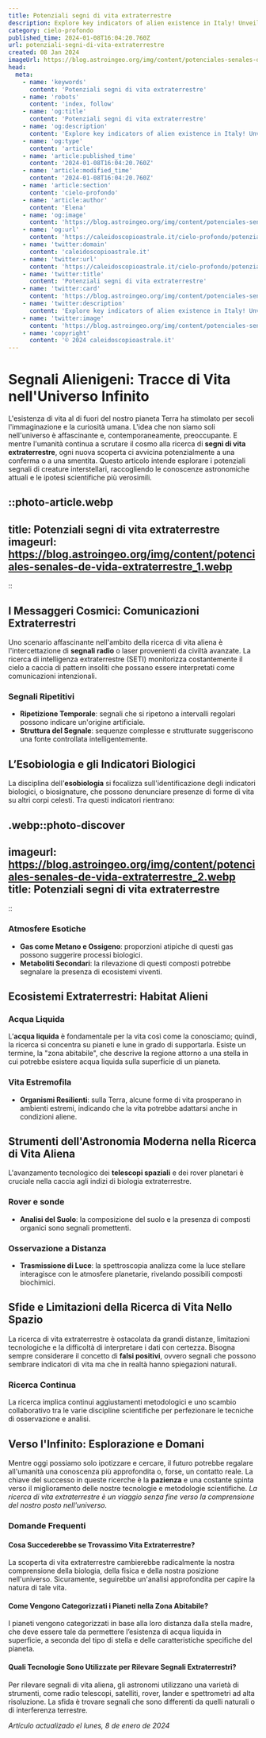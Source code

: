 ```yaml
---
title: Potenziali segni di vita extraterrestre
description: Explore key indicators of alien existence in Italy! Unveil potential extraterrestrial signs with expert insights. Dont miss the interstellar scoop!
category: cielo-profondo
published_time: 2024-01-08T16:04:20.760Z
url: potenziali-segni-di-vita-extraterrestre
created: 08 Jan 2024
imageUrl: https://blog.astroingeo.org/img/content/potenciales-senales-de-vida-extraterrestre_1.webp
head:
  meta:
    - name: 'keywords'
      content: 'Potenziali segni di vita extraterrestre'
    - name: 'robots'
      content: 'index, follow'
    - name: 'og:title'
      content: 'Potenziali segni di vita extraterrestre'
    - name: 'og:description'
      content: 'Explore key indicators of alien existence in Italy! Unveil potential extraterrestrial signs with expert insights. Dont miss the interstellar scoop!'
    - name: 'og:type'
      content: 'article'
    - name: 'article:published_time'
      content: '2024-01-08T16:04:20.760Z'
    - name: 'article:modified_time'
      content: '2024-01-08T16:04:20.760Z'
    - name: 'article:section'
      content: 'cielo-profondo'
    - name: 'article:author'
      content: 'Elena'
    - name: 'og:image'
      content: 'https://blog.astroingeo.org/img/content/potenciales-senales-de-vida-extraterrestre_1.webp'
    - name: 'og:url'
      content: 'https://caleidoscopioastrale.it/cielo-profondo/potenziali-segni-di-vita-extraterrestre'
    - name: 'twitter:domain'
      content: 'caleidoscopioastrale.it'
    - name: 'twitter:url'
      content: 'https://caleidoscopioastrale.it/cielo-profondo/potenziali-segni-di-vita-extraterrestre'
    - name: 'twitter:title'
      content: 'Potenziali segni di vita extraterrestre'
    - name: 'twitter:card'
      content: 'https://blog.astroingeo.org/img/content/potenciales-senales-de-vida-extraterrestre_1.webp'
    - name: 'twitter:description'
      content: 'Explore key indicators of alien existence in Italy! Unveil potential extraterrestrial signs with expert insights. Dont miss the interstellar scoop!'
    - name: 'twitter:image'
      content: 'https://blog.astroingeo.org/img/content/potenciales-senales-de-vida-extraterrestre_1.webp'
    - name: 'copyright'
      content: '© 2024 caleidoscopioastrale.it'
---
```

# Segnali Alienigeni: Tracce di Vita nell'Universo Infinito

L'esistenza di vita al di fuori del nostro pianeta Terra ha stimolato per secoli l'immaginazione e la curiosità umana. L'idea che non siamo soli nell'universo è affascinante e, contemporaneamente, preoccupante. E mentre l'umanità continua a scrutare il cosmo alla ricerca di **segni di vita extraterrestre**, ogni nuova scoperta ci avvicina potenzialmente a una conferma o a una smentita. Questo articolo intende esplorare i potenziali segnali di creature interstellari, raccogliendo le conoscenze astronomiche attuali e le ipotesi scientifiche più verosimili.

::photo-article.webp
---
title: Potenziali segni di vita extraterrestre
imageurl: https://blog.astroingeo.org/img/content/potenciales-senales-de-vida-extraterrestre_1.webp
---
::

## I Messaggeri Cosmici: Comunicazioni Extraterrestri

Uno scenario affascinante nell'ambito della ricerca di vita aliena è l'intercettazione di **segnali radio** o laser provenienti da civiltà avanzate. La ricerca di intelligenza extraterrestre (SETI) monitorizza costantemente il cielo a caccia di pattern insoliti che possano essere interpretati come comunicazioni intenzionali.

### Segnali Ripetitivi
- **Ripetizione Temporale**: segnali che si ripetono a intervalli regolari possono indicare un'origine artificiale.
- **Struttura del Segnale**: sequenze complesse e strutturate suggeriscono una fonte controllata intelligentemente.

## L’Esobiologia e gli Indicatori Biologici

La disciplina dell'**esobiologia** si focalizza sull'identificazione degli indicatori biologici, o biosignature, che possono denunciare presenze di forme di vita su altri corpi celesti. Tra questi indicatori rientrano:

.webp::photo-discover
---
imageurl: https://blog.astroingeo.org/img/content/potenciales-senales-de-vida-extraterrestre_2.webp
title: Potenziali segni di vita extraterrestre
---
::

### Atmosfere Esotiche
- **Gas come Metano e Ossigeno**: proporzioni atipiche di questi gas possono suggerire processi biologici.
- **Metaboliti Secondari**: la rilevazione di questi composti potrebbe segnalare la presenza di ecosistemi viventi.

## Ecosistemi Extraterrestri: Habitat Alieni

### Acqua Liquida
L’**acqua liquida** è fondamentale per la vita così come la conosciamo; quindi, la ricerca si concentra su pianeti e lune in grado di supportarla. Esiste un termine, la "zona abitabile", che descrive la regione attorno a una stella in cui potrebbe esistere acqua liquida sulla superficie di un pianeta.

### Vita Estremofila
- **Organismi Resilienti**: sulla Terra, alcune forme di vita prosperano in ambienti estremi, indicando che la vita potrebbe adattarsi anche in condizioni aliene.

## Strumenti dell'Astronomia Moderna nella Ricerca di Vita Aliena

L'avanzamento tecnologico dei **telescopi spaziali** e dei rover planetari è cruciale nella caccia agli indizi di biologia extraterrestre.

### Rover e sonde
- **Analisi del Suolo**: la composizione del suolo e la presenza di composti organici sono segnali promettenti.

### Osservazione a Distanza
- **Trasmissione di Luce**: la spettroscopia analizza come la luce stellare interagisce con le atmosfere planetarie, rivelando possibili composti biochimici.

## Sfide e Limitazioni della Ricerca di Vita Nello Spazio

La ricerca di vita extraterrestre è ostacolata da grandi distanze, limitazioni tecnologiche e la difficoltà di interpretare i dati con certezza. Bisogna sempre considerare il concetto di **falsi positivi**, ovvero segnali che possono sembrare indicatori di vita ma che in realtà hanno spiegazioni naturali.

### Ricerca Continua
La ricerca implica continui aggiustamenti metodologici e uno scambio collaborativo tra le varie discipline scientifiche per perfezionare le tecniche di osservazione e analisi.

## Verso l'Infinito: Esplorazione e Domani

Mentre oggi possiamo solo ipotizzare e cercare, il futuro potrebbe regalare all'umanità una conoscenza più approfondita o, forse, un contatto reale. La chiave del successo in queste ricerche è la **pazienza** e una costante spinta verso il miglioramento delle nostre tecnologie e metodologie scientifiche. *La ricerca di vita extraterrestre è un viaggio senza fine verso la comprensione del nostro posto nell'universo.*

### Domande Frequenti

#### Cosa Succederebbe se Trovassimo Vita Extraterrestre?
La scoperta di vita extraterrestre cambierebbe radicalmente la nostra comprensione della biologia, della fisica e della nostra posizione nell'universo. Sicuramente, seguirebbe un'analisi approfondita per capire la natura di tale vita.

#### Come Vengono Categorizzati i Pianeti nella Zona Abitabile?
I pianeti vengono categorizzati in base alla loro distanza dalla stella madre, che deve essere tale da permettere l’esistenza di acqua liquida in superficie, a seconda del tipo di stella e delle caratteristiche specifiche del pianeta.

#### Quali Tecnologie Sono Utilizzate per Rilevare Segnali Extraterrestri?
Per rilevare segnali di vita aliena, gli astronomi utilizzano una varietà di strumenti, come radio telescopi, satelliti, rover, lander e spettrometri ad alta risoluzione. La sfida è trovare segnali che sono differenti da quelli naturali o di interferenza terrestre.

_Artículo actualizado el lunes, 8 de enero de 2024_